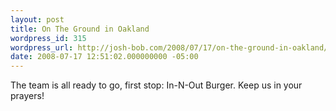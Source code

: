 ```yaml
---
layout: post
title: On The Ground in Oakland
wordpress_id: 315
wordpress_url: http://josh-bob.com/2008/07/17/on-the-ground-in-oakland/
date: 2008-07-17 12:51:02.000000000 -05:00
---
```

<!--Mime Type of File is image/jpeg --><div class="postie-image-div"><a href="http://josh-bob.com/wp-photos/20080717-135102-1.jpg"><img src="http://josh-bob.com/wp-photos/thumb.20080717-135102-1.jpg" alt="" style="3px;" class="postie-image" /></a></div> The team is all ready to go, first stop: In-N-Out Burger. Keep us in your prayers!
